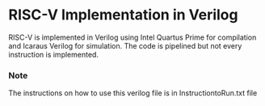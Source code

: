 # RISC-V Implementation in Verilog
RISC-V is implemented in Verilog using Intel Quartus Prime for compilation and Icaraus Verilog for simulation. The code is pipelined but not every instruction is implemented.

### Note
The instructions on how to use this verilog file is in InstructiontoRun.txt file
